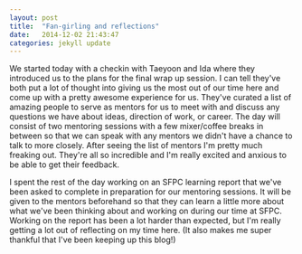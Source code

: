 ```yaml
---
layout: post
title:  "Fan-girling and reflections"
date:   2014-12-02 21:43:47
categories: jekyll update
---
```

We started today with a checkin with Taeyoon and Ida where they introduced us to the plans for the final wrap up session. I can tell they've both put a lot of thought into giving us the most out of our time here and come up with a pretty awesome experience for us. They've curated a list of amazing people to serve as mentors for us to meet with and discuss any questions we have about ideas, direction of work, or career. The day will consist of two mentoring sessions with a few mixer/coffee breaks in between so that we can speak with any mentors we didn't have a chance to talk to more closely. After seeing the list of mentors I'm pretty much freaking out. They're all so incredible and I'm really excited and anxious to be able to get their feedback.

I spent the rest of the day working on an SFPC learning report that we've been asked to complete in preparation for our mentoring sessions. It will be given to the mentors beforehand so that they can learn a little more about what we've been thinking about and working on during our time at SFPC. Working on the report has been a lot harder than expected, but I'm really getting a lot out of reflecting on my time here. (It also makes me super thankful that I've been keeping up this blog!)